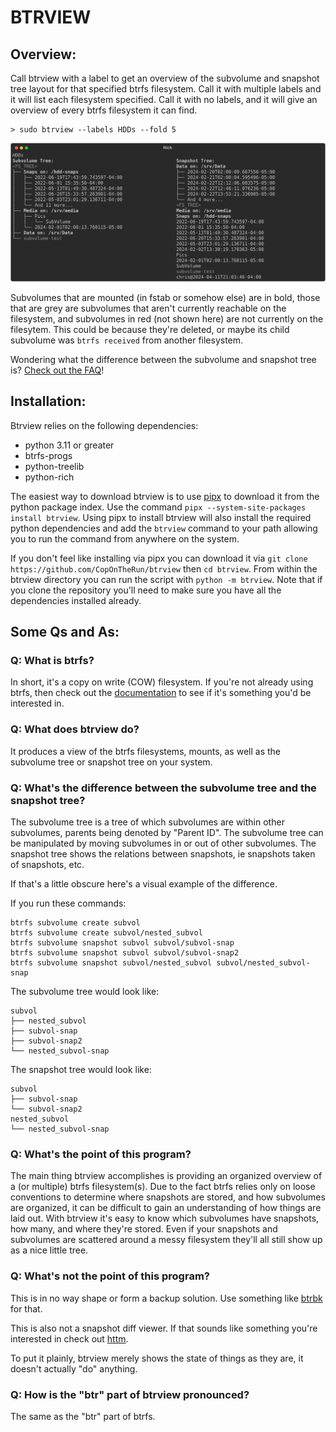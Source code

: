 # BTRVIEW

## Overview:

Call btrview with a label to get an overview of the subvolume and snapshot tree layout for that specified btrfs filesystem. Call it with multiple labels and it will list each filesystem specified. Call it with no labels, and it will give an overview of every btrfs filesystem it can find.

```
> sudo btrview --labels HDDs --fold 5
```
![btrview output](https://github.com/CopOnTheRun/btrview/raw/main/images/output.svg)

Subvolumes that are mounted (in fstab or somehow else) are in bold, those that are grey are subvolumes that aren't currently reachable on the filesystem, and subvolumes in red (not shown here) are not currently on the filesytem. This could be because they're deleted, or maybe its child subvolume was `btrfs received` from another filesystem.

Wondering what the difference between the subvolume and snapshot tree is? [Check out the FAQ](#q-whats-the-difference-between-the-subvolume-tree-and-the-snapshot-tree)!

## Installation:

Btrview relies on the following dependencies:
* python 3.11 or greater
* btrfs-progs
* python-treelib
* python-rich

The easiest way to download btrview is to use [pipx](https://pipx.pypa.io/stable/installation/) to download it from the python package index. Use the command `pipx --system-site-packages install btrview`. Using pipx to install btrview will also install the required python dependencies and add the `btrview` command to your path allowing you to run the command from anywhere on the system.

If you don't feel like installing via pipx you can download it via `git clone https://github.com/CopOnTheRun/btrview` then `cd btrview`. From within the btrview directory you can run the script with `python -m btrview`. Note that if you clone the repository you'll need to make sure you have all the dependencies installed already.

## Some Qs and As:

### Q: What is btrfs?

In short, it's a copy on write (COW) filesystem. If you're not already using btrfs, then check out the [documentation](https://btrfs.readthedocs.io/en/latest/) to see if it's something you'd be interested in.

### Q: What does btrview do?

It produces a view of the btrfs filesystems, mounts, as well as the subvolume tree or snapshot tree on your system.

### Q: What's the difference between the subvolume tree and the snapshot tree?

The subvolume tree is a tree of which subvolumes are within other subvolumes, parents being denoted by "Parent ID". The subvolume tree can be manipulated by moving subvolumes in or out of other subvolumes. The snapshot tree shows the relations between snapshots, ie snapshots taken of snapshots, etc.

If that's a little obscure here's a visual example of the difference.

If you run these commands:

```
btrfs subvolume create subvol
btrfs subvolume create subvol/nested_subvol
btrfs subvolume snapshot subvol subvol/subvol-snap
btrfs subvolume snapshot subvol subvol/subvol-snap2
btrfs subvolume snapshot subvol/nested_subvol subvol/nested_subvol-snap
```

The subvolume tree would look like:

```
subvol
├── nested_subvol
├── subvol-snap
├── subvol-snap2
└── nested_subvol-snap
```

The snapshot tree would look like:

```
subvol
├── subvol-snap
└── subvol-snap2
nested_subvol
└── nested_subvol-snap
```

### Q: What's the point of this program?

The main thing btrview accomplishes is providing an organized overview of a (or multiple) btrfs filesystem(s). Due to the fact btrfs relies only on loose conventions to determine where snapshots are stored, and how subvolumes are organized, it can be difficult to gain an understanding of how things are laid out. With btrview it's easy to know which subvolumes have snapshots, how many, and where they're stored. Even if your snapshots and subvolumes are scattered around a messy filesystem they'll all still show up as a nice little tree.

### Q: What's not the point of this program?

This is in no way shape or form a backup solution. Use something like [btrbk](https://github.com/digint/btrbk) for that. 

This is also not a snapshot diff viewer. If that sounds like something you're interested in check out [httm](https://github.com/kimono-koans/httm).

To put it plainly, btrview merely shows the state of things as they are, it doesn't actually "do" anything.

### Q: How is the "btr" part of btrview pronounced?

The same as the "btr" part of btrfs.

